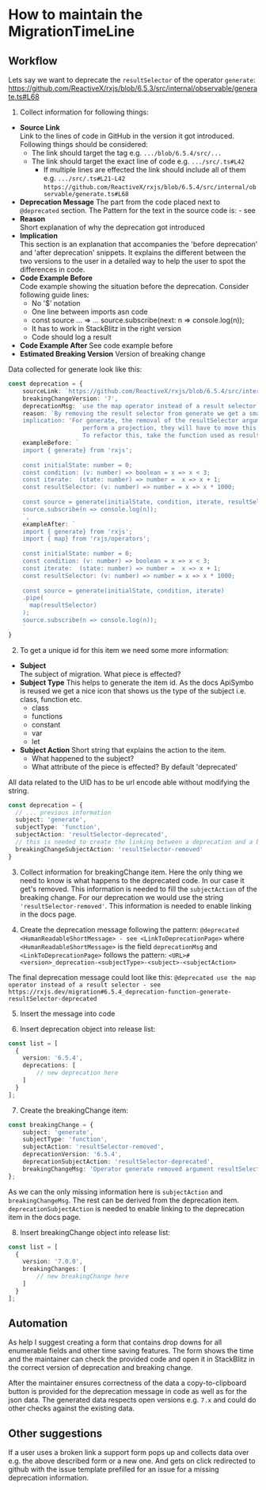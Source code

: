 # How to maintain the MigrationTimeLine


## Workflow

Lets say we want to deprecate the `resultSelector` of the operator `generate`:
https://github.com/ReactiveX/rxjs/blob/6.5.3/src/internal/observable/generate.ts#L68

1. Collect information for following things:
  - **Source Link**  
    Link to the lines of code in GitHub in the version it got introduced.
    Following things should be considered:
    - The link should target the tag e.g. `.../blob/6.5.4/src/...`
    - The link should target the exact line of code e.g. `.../src/.ts#L42`
      - If multiple lines are effected the link should include all of them e.g. `.../src/.ts#L21-L42`
    `https://github.com/ReactiveX/rxjs/blob/6.5.4/src/internal/observable/generate.ts#L68`
  - **Deprecation Message** 
  The <HumanReadableShortMessage> part from the code placed next to `@deprecated` section.
  The Pattern for the text in the source code is: <HumanReadableShortMessage> - see <LinkToDeprecationPage>
  - **Reason**  
  Short explanation of why the deprecation got introduced 
  - **Implication**  
  This section is an explanation that accompanies the 'before deprecation' and 'after deprecation' snippets.
  It explains the different between the two versions to the user
  in a detailed way to help the user to spot the differences in code.
  - **Code Example Before**  
  Code example showing the situation before the deprecation.
  Consider following guide lines:
    - No '$' notation
    - One line between imports asn code
    - const source ... => ... source.subscribe(next: n => console.log(n));
    - It has to work in StackBlitz in the right version
    - Code should log a result
  - **Code Example After**
  See code example before
  - **Estimated Breaking Version**
  Version of breaking change
  
Data collected for generate look like this:
```typescript
const deprecation = {
    sourceLink: `https://github.com/ReactiveX/rxjs/blob/6.5.4/src/internal/observable/zip.ts#L37`,
    breakingChangeVersion: '7',
    deprecationMsg: `use the map operator instead of a result selector`,
    reason: `By removing the result selector from generate we get a smaller bundle since and better maintainability. Refactoring to use a map operation instead.',
    implication: 'For generate, the removal of the resultSelector argument means that if callers want to
                     perform a projection, they will have to move this code into an additional map operator.
                     To refactor this, take the function used as resultSelector and place it into a map operator below.`,
    exampleBefore: `
    import { generate} from 'rxjs';
    
    const initialState: number = 0;
    const condition: (v: number) => boolean = x => x < 3;
    const iterate:  (state: number) => number =  x => x + 1; 
    const resultSelector: (v: number) => number = x => x * 1000;
    
    const source = generate(initialState, condition, iterate, resultSelector);
    source.subscribe(n => console.log(n));
    `,
    exampleAfter: `
    import { generate} from 'rxjs';
    import { map} from 'rxjs/operators';
     
    const initialState: number = 0;
    const condition: (v: number) => boolean = x => x < 3;
    const iterate:  (state: number) => number =  x => x + 1; 
    const resultSelector: (v: number) => number = x => x * 1000;
    
    const source = generate(initialState, condition, iterate)
    .pipe(
      map(resultSelector)
    );
    source.subscribe(n => console.log(n));
    `
}
```

2. To get a unique id for this item we need some more information:
 - **Subject**  
  The subject of migration. What piece is effected?
  - **Subject Type** 
  This helps to generate the item id.
  As the docs ApiSymbo is reused we get a nice icon that
  shows us the type of the subject i.e. class, function etc.
    - class
    - functions
    - constant
    - var
    - let
- **Subject Action** 
 Short string that explains the action to the item.
  - What happened to the subject?
  - What attribute of the piece is effected? 
  By default 'deprecated'

All data related to the UID has to be url encode able without modifying the string. 

```typescript
const deprecation = {
  // ... previous information
  subject: 'generate',
  subjectType: 'function',
  subjectAction: 'resultSelector-deprecated',
  // this is needed to create the linking between a deprecation and a breaking change
  breakingChangeSubjectAction: 'resultSelector-removed'
}
```
3. Collect information for breakingChange item. Here the only thing we need to know is what happens to the deprecated code.
   In our case it get's removed. This information is needed to fill the `subjectAction` of the breaking change. 
   For our deprecation we would use the string `'resultSelector-removed'`.
   This information is needed to enable linking in the docs page.

4. Create the deprecation message following the pattern:
`@deprecated <HumanReadableShortMessage> - see <LinkToDeprecationPage>`
where `<HumanReadableShortMessage>` is the field `deprecationMsg`
and `<LinkToDeprecationPage>` follows the pattern:
`<URL>#<version>_deprecation-<subjectType>-<subject>-<subjectAction>`

The final deprecation message could loot like this:
`@deprecated use the map operator instead of a result selector - see https://rxjs.dev/migration#6.5.4_deprecation-function-generate-resultSelector-deprecated`


5. Insert the message into code

6. Insert deprecation object into release list:

```typescript
const list = [
  {
    version: '6.5.4',
    deprecations: [
        // new deprecation here
    ] 
  }
];
```

7. Create the breakingChange item:
 
```typescript
const breakingChange = {
    subject: 'generate',
    subjectType: 'function',
    subjectAction: 'resultSelector-removed',
    deprecationVersion: '6.5.4',
    deprecationSubjectAction: 'resultSelector-deprecated',
    breakingChangeMsg: 'Operator generate removed argument resultSelector'
};
```

As we can the only missing information here is `subjectAction` and `breakingChangeMsg`.
The rest can be derived from the deprecation item. 
`deprecationSubjectAction` is needed to enable linking to the deprecation item in the docs page.

8. Insert breakingChange object into release list:

```typescript
const list = [
  {
    version: '7.0.0',
    breakingChanges: [
        // new breakingChange here
    ] 
  }
];
```

## Automation

As help I suggest creating a form that contains drop downs for all enumerable fields and other time saving features.
The form shows the time and the maintainer can check the provided code and open it in StackBlitz in the correct version of deprecation and breaking change.

After the maintainer ensures correctness of the data a copy-to-clipboard button is provided for the deprecation message in code as well as for the json data.
The generated data respects open versions e.g. `7.x` and could do other checks against the existing data.

## Other suggestions

If a user uses a broken link a support form pops up and collects data over e.g. the above described form or a new one.
And gets on click redirected to github with the issue template prefilled for an issue for a missing deprecation information.

